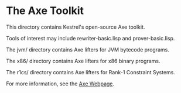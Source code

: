 The Axe Toolkit
===============================

This directory contains Kestrel's open-source Axe toolkit.

Tools of interest may include rewriter-basic.lisp and prover-basic.lisp.

The jvm/ directory contains Axe lifters for JVM bytecode programs.

The x86/ directory contains Axe lifters for x86 binary programs.

The r1cs/ directory contains Axe lifters for Rank-1 Constraint Systems.

For more information, see the [Axe Webpage][Axe].

[Axe]: https://kestrel.edu/research/axe/

